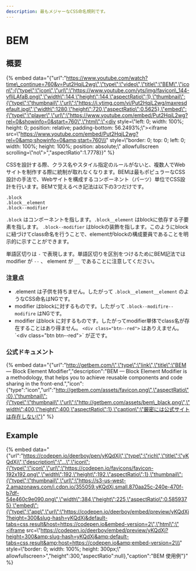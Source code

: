 ```yaml
---
description: 最もメジャーなCSS命名規則です。
---
```


# BEM

## 概要

{% embed data="{\"url\":\"https://www.youtube.com/watch?time\_continue=760&v=Put2HqjL2wg\",\"type\":\"video\",\"title\":\"BEM\",\"icon\":{\"type\":\"icon\",\"url\":\"https://www.youtube.com/yts/img/favicon\_144-vfliLAfaB.png\",\"width\":144,\"height\":144,\"aspectRatio\":1},\"thumbnail\":{\"type\":\"thumbnail\",\"url\":\"https://i.ytimg.com/vi/Put2HqjL2wg/maxresdefault.jpg\",\"width\":1280,\"height\":720,\"aspectRatio\":0.5625},\"embed\":{\"type\":\"player\",\"url\":\"https://www.youtube.com/embed/Put2HqjL2wg?rel=0&showinfo=0&start=760\",\"html\":\"<div style=\\\"left: 0; width: 100%; height: 0; position: relative; padding-bottom: 56.2493%;\\\"><iframe src=\\\"https://www.youtube.com/embed/Put2HqjL2wg?rel=0&amp;showinfo=0&amp;start=760\\\" style=\\\"border: 0; top: 0; left: 0; width: 100%; height: 100%; position: absolute;\\\" allowfullscreen scrolling=\\\"no\\\"></iframe></div>\",\"aspectRatio\":1.7778}}" %}

CSSを設計する際、クラス名やスタイル指定のルールがないと、複数人でWebサイトを制作する際に統制が取れなくなります。BEMは最もポピュラーなCSS設計の手法で、Webサイトを構成するコンポーネント（パーツ）単位でCSS設計を行います。BEMで覚えるべき記法は以下の3つだけです。

```
.block
.block__element
.block--modifier
```

`.block` はコンポーネントを指します。`.block__element` はblockに依存する子要素を指します。 `.block--modifier` はblockの装飾を指します。このようにblockに紐づけてclass命名を行うことで、elementがblockの構成要員であることを明示的に示すことができます。

単語区切りは `-` で表現します。単語区切りを区別をつけるためにBEM記法では modifier が `--` 、 element が `__` であることに注意してください。

### 注意点

* .element は子供を持ちません。したがって `.block__element__element` のようなCSS命名はNGです。
* modifier はblockに対するものです。したがって `.block--modifire--modifire` はNGです。
* modifier はblock に対するものです。したがってmodifier単体でclass名が存在することはあり得ません。 `<div class="btn--red">` はありえません。 \`&lt;div class="btn btn--red"&gt;\` が正です。

### 公式ドキュメント

{% embed data="{\"url\":\"http://getbem.com/\",\"type\":\"link\",\"title\":\"BEM — Block Element Modifier\",\"description\":\"BEM — Block Element Modifier is a methodology, that helps you to achieve reusable components and code sharing in the front-end.\",\"icon\":{\"type\":\"icon\",\"url\":\"http://getbem.com/assets/favicon.png\",\"aspectRatio\":0},\"thumbnail\":{\"type\":\"thumbnail\",\"url\":\"http://getbem.com/assets/bem\_black.png\",\"width\":400,\"height\":400,\"aspectRatio\":1},\"caption\":\"厳密には公式サイトは存在しない\"}" %}

## Example

{% embed data="{\"url\":\"https://codepen.io/deerboy/pen/yKQdXj\",\"type\":\"rich\",\"title\":\"yKQdXj\",\"description\":\"...\",\"icon\":{\"type\":\"icon\",\"url\":\"https://codepen.io/favicons/favicon-192x192.png\",\"width\":192,\"height\":192,\"aspectRatio\":1},\"thumbnail\":{\"type\":\"thumbnail\",\"url\":\"https://s3-us-west-2.amazonaws.com/i.cdpn.io/355059.yKQdXj.small.870aa25c-240e-470f-b7df-54e460c9e090.png\",\"width\":384,\"height\":225,\"aspectRatio\":0.5859375},\"embed\":{\"type\":\"app\",\"url\":\"https://codepen.io/deerboy/embed/preview/yKQdXj?height=300&slug-hash=yKQdXj&default-tabs=css,result&host=https://codepen.io&embed-version=2\",\"html\":\"<iframe src=\\\"https://codepen.io/deerboy/embed/preview/yKQdXj?height=300&amp;slug-hash=yKQdXj&amp;default-tabs=css,result&amp;host=https://codepen.io&amp;embed-version=2\\\" style=\\\"border: 0; width: 100%; height: 300px;\\\" allowfullscreen></iframe>\",\"height\":300,\"aspectRatio\":null},\"caption\":\"BEM 使用例\"}" %}



